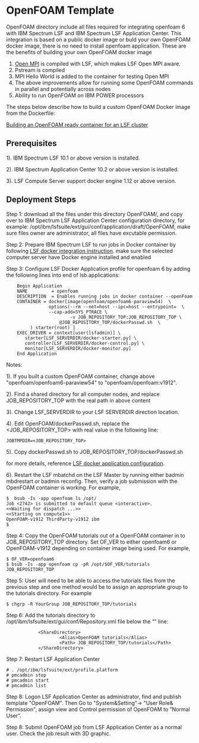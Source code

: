 # OpenFOAM Template
OpenFOAM directory include all files required for integrating openfoam 6 with IBM Spectrum LSF and IBM Spectrum LSF Application Center.
This integration is based on a public docker image or buld your own OpenFOAM docker image, there is no need to install openfoam application. These are the benefits of building your own OpenFOAM docker image
 1) [Open MPI](https://www.open-mpi.org/) is compiled with LSF, which makes LSF Open MPI aware.
 2) Pstream is compiled
 3) MPI Hello World is added to the container for testing Open MPI
 4) The above improvements allow for running some OpenFOAM commands in parallel and potentially across nodes
 5) Ability to run OpenFOAM on IBM POWER processors
 
 The steps below describe how to build a custom OpenFOAM Docker image from the Dockerfile:
 
 [Building an OpenFOAM ready container for an LSF cluster](https://community.ibm.com/imwuc/blogs/john-welch/2020/02/12/building-an-openfoam-ready-container-for-lsf)

## Prerequisites
1). IBM Spectrum LSF 10.1 or above version is installed.

2). IBM Spectrum Application Center 10.2 or above version is installed.

3). LSF Compute Server support docker engine 1.12 or above version.

## Deployment Steps
Step 1: download all the files under this directory OpenFOAM/,   and copy over to IBM Spectrum LSF Application Center configuration 
        directory, for example:  /opt/ibm/lsfsuite/ext/gui/conf/application/draft/OpenFOAM, make sure files owner are administrator, 
        all files have excutable permission.
        
Step 2: Prepare IBM Spectrum LSF to run jobs in Docker container by following [LSF docker integration instruction]( https://www.ibm.com/support/knowledgecenter/en/SSWRJV_10.1.0/lsf_docker/lsf_docker_prepare.html). make sure the selected computer server have Docker engine installed  and enabled
        
Step 3: Configure LSF Docker Application profile for openfoam 6 by adding the following lines into end of lsb.applications:
        	
        Begin Application
        NAME         = openfoam
        DESCRIPTION  = Enables running jobs in docker container --openFoam
        CONTAINER = docker[image(openfoam/openfoam6-paraview54)  \
                    options(--rm --net=host --ipc=host --entrypoint=  \
		            --cap-add=SYS_PTRACE \
                            -v JOB_REPOSITORY_TOP:JOB_REPOSITORY_TOP \
	                    @JOB_REPOSITORY_TOP/dockerPasswd.sh  \
		     ) starter(root) ]
        EXEC_DRIVER = context[user(lsfadmin)] \
           starter[LSF_SERVERDIR/docker-starter.py] \
           controller[LSF_SERVERDIR/docker-control.py] \
           monitor[LSF_SERVERDIR/docker-monitor.py]
        End Application

 Notes: 
 
 1). If you built a custom OpenFOAM container, change above "openfoam/openfoam6-paraview54" to "openfoam/openfoam:v1912".
 
 2). Find a shared directory for all computer nodes, and replace JOB_REPOSITORY_TOP with the real path in above content 
 
 3). Change LSF_SERVERDIR to your LSF SERVERDIR direction location.
 
 4). Edit OpenFOAM/dockerPasswd.sh, replace the <JOB_REPOSITORY_TOP> with real value in the following line:
 
    JOBTMPDIR=<JOB_REPOSITORY_TOP>
 
 5). Copy dockerPasswd.sh to  JOB_REPOSITORY_TOP/dockerPasswd.sh
	
 for more details, reference [LSF docker application configuration](https://www.ibm.com/support/knowledgecenter/en/SSWRJV_10.1.0/lsf_docker/lsf_docker_config.html). 

 6). Restart the LSF mbatchd on the LSF Master by running either badmin mbdrestart or badmin reconfig. Then, verify a job submission with the OpenFOAM container is working. For example,

    $  bsub -Is -app openfoam ls /opt/
    Job <2742> is submitted to default queue <interactive>.
    <<Waiting for dispatch ...>>
    <<Starting on compute1>>
    OpenFOAM-v1912 ThirdParty-v1912 ibm
    $
    
Step 4: Copy the OpenFOAM tutorials out of a OpenFOAM container in to JOB_REPOSITORY_TOP directory.  Set OF_VER to either openfoam6 or OpenFOAM-v1912 depending on container image being used.   For example,

    $ OF_VER=openfoam6
    $ bsub -Is -app openfoam cp -pR /opt/$OF_VER/tutorials JOB_REPOSITORY_TOP

Step 5: User will need to be able to access the tutorials files from the previous step and one method would be to assign an appropriate group to the tutorials directory.   For example

    $ chgrp -R YourGroup JOB_REPOSITORY_TOP/tutorials

Step 6: Add the tutorials directory to /opt/ibm/lsfsuite/ext/gui/conf/Repository.xml file below the “</Repository>” line:

                <ShareDirectory>
                        <Alias>OpenFOAM tutorials</Alias>
                        <Path> JOB_REPOSITORY_TOP/tutorials</Path>
                </ShareDirectory>

Step 7:	Restart LSF Application Center

    # . /opt/ibm/lsfsuite/ext/profile.platform
    # pmcadmin stop
    # pmcadmin start
    # pmcadmin list

        
Step 8: Logon LSF Application Center as administrator,  find and publish template "OpenFOAM". Then  Go to "System&Setting"-> "User Role& Permission", assign view and Control permission of OpenFOAM to "Normal User".

Step 8: Submit OpenFOAM job from LSF Application Center as a normal user.  Check the job result with 3D graphic.
